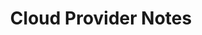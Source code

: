 ---
title: Cloud Provider Notes
description: Help and potential gotchas associated with specific cloud providers.
sidebar_position: 36
---